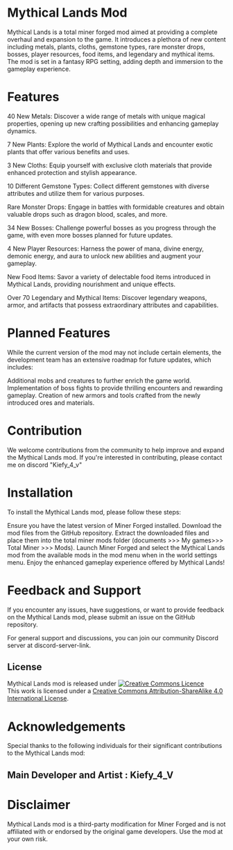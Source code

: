 # Mythical Lands Mod
Mythical Lands is a total miner forged mod aimed at providing a complete overhaul and expansion to the game. It introduces a plethora of new content including metals, plants, cloths, gemstone types, rare monster drops, bosses, player resources, food items, and legendary and mythical items. The mod is set in a fantasy RPG setting, adding depth and immersion to the gameplay experience.

# Features
40 New Metals: Discover a wide range of metals with unique magical properties, opening up new crafting possibilities and enhancing gameplay dynamics.

7 New Plants: Explore the world of Mythical Lands and encounter exotic plants that offer various benefits and uses.

3 New Cloths: Equip yourself with exclusive cloth materials that provide enhanced protection and stylish appearance.

10 Different Gemstone Types: Collect different gemstones with diverse attributes and utilize them for various purposes.

Rare Monster Drops: Engage in battles with formidable creatures and obtain valuable drops such as dragon blood, scales, and more.

34 New Bosses: Challenge powerful bosses as you progress through the game, with even more bosses planned for future updates.

4 New Player Resources: Harness the power of mana, divine energy, demonic energy, and aura to unlock new abilities and augment your gameplay.

New Food Items: Savor a variety of delectable food items introduced in Mythical Lands, providing nourishment and unique effects.

Over 70 Legendary and Mythical Items: Discover legendary weapons, armor, and artifacts that possess extraordinary attributes and capabilities.

# Planned Features
While the current version of the mod may not include certain elements, the development team has an extensive roadmap for future updates, which includes:

Additional mobs and creatures to further enrich the game world.
Implementation of boss fights to provide thrilling encounters and rewarding gameplay.
Creation of new armors and tools crafted from the newly introduced ores and materials.

# Contribution
We welcome contributions from the community to help improve and expand the Mythical Lands mod. If you're interested in contributing, please contact me on discord "Kiefy_4_v"

# Installation
To install the Mythical Lands mod, please follow these steps:

Ensure you have the latest version of Miner Forged installed.
Download the mod files from the GitHub repository.
Extract the downloaded files and place them into the total miner mods folder (documents >>> My games>>> Total Miner >>> Mods).
Launch Miner Forged and select the Mythical Lands mod from the available mods in the mod menu when in the world settings menu.
Enjoy the enhanced gameplay experience offered by Mythical Lands!

# Feedback and Support
If you encounter any issues, have suggestions, or want to provide feedback on the Mythical Lands mod, please submit an issue on the GitHub repository.

For general support and discussions, you can join our community Discord server at discord-server-link.

## License
Mythical Lands mod is released under <a rel="license" href="http://creativecommons.org/licenses/by-sa/4.0/"><img alt="Creative Commons Licence" style="border-width:0" src="https://i.creativecommons.org/l/by-sa/4.0/88x31.png" /></a><br />This work is licensed under a <a rel="license" href="http://creativecommons.org/licenses/by-sa/4.0/">Creative Commons Attribution-ShareAlike 4.0 International License</a>.

# Acknowledgements

Special thanks to the following individuals for their significant contributions to the Mythical Lands mod:

## Main Developer and Artist : Kiefy_4_V

# Disclaimer
Mythical Lands mod is a third-party modification for Miner Forged and is not affiliated with or endorsed by the original game developers. Use the mod at your own risk.

